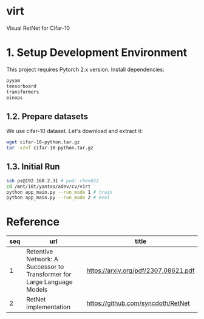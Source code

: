 # virt
Visual RetNet for Cifar-10
# 1. Setup Development Environment
This project requires Pytorch 2.x version. Install dependencies:
```bash
pyyam
tensorboard
transformers
einops
```
## 1.2. Prepare datasets
We use cifar-10 dataset. Let's download and extract it:
```bash
wget cifar-10-python.tar.gz
tar -xzvf cifar-10-python.tar.gz
```

## 1.3. Initial Run
```bash
ssh ps@192.168.2.31 # pwd: chen652
cd /mnt/10t/yantao/adev/cv/virt
python app_main.py --run_mode 1 # train
python app_main.py --run_mode 2 # eval
```


# Reference
| seq | url | title |
| --- | --- | --- |
| 1 | Retentive Network: A Successor to Transformer for Large Language Models | https://arxiv.org/pdf/2307.08621.pdf |
| 2 | RetNet implementation | https://github.com/syncdoth/RetNet |



